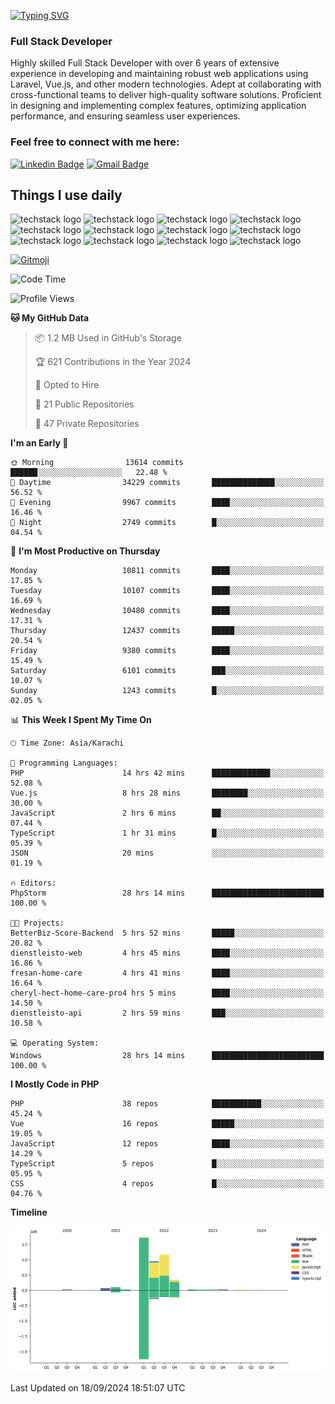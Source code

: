[![Typing SVG](https://readme-typing-svg.demolab.com?font=Permanent+Marker&size=31&pause=1000&color=00A11F&center=true&random=false&width=435&lines=Hi+%F0%9F%91%8B%2C+I'm+Waheed+Sindhani)](https://git.io/typing-svg)
### Full Stack Developer
Highly skilled Full Stack Developer with over 6 years of extensive experience in developing and maintaining robust web applications using Laravel, Vue.js, and other modern technologies. Adept at collaborating with cross-functional teams to deliver high-quality software solutions. Proficient in designing and implementing complex features, optimizing application performance, and ensuring seamless user experiences. 

### Feel free to connect with me here:

[![Linkedin Badge](https://img.shields.io/badge/-waheedsindhani-blue?style=flat-square&logo=Linkedin&logoColor=white&link=https://www.linkedin.com/in/waheed-sindhani/)](https://www.linkedin.com/in/waheed-sindhani/)
[![Gmail Badge](https://img.shields.io/badge/-waheed.eliccs@gmail.com-c14438?style=flat-square&logo=Gmail&logoColor=white&link=mailto:waheed.eliccs@gmail.com)](mailto:waheed.eliccs@gmail.com)

## Things I use daily
![techstack logo](https://readme-components.vercel.app/api?component=logo&logo=react&text=false&animation=spin&fill=000000&svgfill=2d79c7)
![techstack logo](https://readme-components.vercel.app/api?component=logo&logo=vue.js&text=false&fill=000000&svgfill=4FC08D)
![techstack logo](https://readme-components.vercel.app/api?component=logo&logo=laravel&text=false&fill=000000&svgfill=FF2D20)
![techstack logo](https://readme-components.vercel.app/api?component=logo&logo=javascript&text=false&fill=000000&svgfill=F7DF1E)
![techstack logo](https://readme-components.vercel.app/api?component=logo&logo=mysql&text=false&fill=000000&svgfill=4479A1)
![techstack logo](https://readme-components.vercel.app/api?component=logo&logo=quasar&text=false&svgfill=050A14&fill=ffffaa&animation=spin)
![techstack logo](https://readme-components.vercel.app/api?component=logo&logo=typescript&text=false&fill=000000&svgfill=3178C6)
![techstack logo](https://readme-components.vercel.app/api?component=logo&logo=node.js&text=false&fill=000000&svgfill=5FA04E)
![techstack logo](https://readme-components.vercel.app/api?component=logo&logo=tailwindcss&text=false&fill=000000&svgfill=06B6D4)
![techstack logo](https://readme-components.vercel.app/api?component=logo&logo=docker&text=false&fill=000000&svgfill=2496ED)
![techstack logo](https://readme-components.vercel.app/api?component=logo&logo=linux&text=false&fill=000000&svgfill=FCC624)
![techstack logo](https://readme-components.vercel.app/api?component=logo&logo=amazonaws&text=false&fill=000000&svgfill=232F3E)



<!--
**Sindhani/sindhani** is a ✨ _special_ ✨ repository because its `README.md` (this file) appears on your GitHub profile.

Here are some ideas to get you started:

- 🔭 I’m currently working on ...
- 🌱 I’m currently learning ...
- 👯 I’m looking to collaborate on ...
- 🤔 I’m looking for help with ...
- 💬 Ask me about ...
- 📫 How to reach me: ...
- 😄 Pronouns: ...
- ⚡ Fun fact: ...
-->
<a href="https://gitmoji.dev">
  <img
    src="https://img.shields.io/badge/gitmoji-%20😜%20😍-FFDD67.svg?style=flat-square"
    alt="Gitmoji"
  />
</a>

<!--START_SECTION:waka-->
![Code Time](http://img.shields.io/badge/Code%20Time-499%20hrs%2046%20mins-blue)

![Profile Views](http://img.shields.io/badge/Profile%20Views-0-blue)

**🐱 My GitHub Data** 

> 📦 1.2 MB Used in GitHub's Storage 
 > 
> 🏆 621 Contributions in the Year 2024
 > 
> 💼 Opted to Hire
 > 
> 📜 21 Public Repositories 
 > 
> 🔑 47 Private Repositories 
 > 
**I'm an Early 🐤** 

```text
🌞 Morning                13614 commits       ██████░░░░░░░░░░░░░░░░░░░   22.48 % 
🌆 Daytime                34229 commits       ██████████████░░░░░░░░░░░   56.52 % 
🌃 Evening                9967 commits        ████░░░░░░░░░░░░░░░░░░░░░   16.46 % 
🌙 Night                  2749 commits        █░░░░░░░░░░░░░░░░░░░░░░░░   04.54 % 
```
📅 **I'm Most Productive on Thursday** 

```text
Monday                   10811 commits       ████░░░░░░░░░░░░░░░░░░░░░   17.85 % 
Tuesday                  10107 commits       ████░░░░░░░░░░░░░░░░░░░░░   16.69 % 
Wednesday                10480 commits       ████░░░░░░░░░░░░░░░░░░░░░   17.31 % 
Thursday                 12437 commits       █████░░░░░░░░░░░░░░░░░░░░   20.54 % 
Friday                   9380 commits        ████░░░░░░░░░░░░░░░░░░░░░   15.49 % 
Saturday                 6101 commits        ███░░░░░░░░░░░░░░░░░░░░░░   10.07 % 
Sunday                   1243 commits        █░░░░░░░░░░░░░░░░░░░░░░░░   02.05 % 
```


📊 **This Week I Spent My Time On** 

```text
🕑︎ Time Zone: Asia/Karachi

💬 Programming Languages: 
PHP                      14 hrs 42 mins      █████████████░░░░░░░░░░░░   52.08 % 
Vue.js                   8 hrs 28 mins       ████████░░░░░░░░░░░░░░░░░   30.00 % 
JavaScript               2 hrs 6 mins        ██░░░░░░░░░░░░░░░░░░░░░░░   07.44 % 
TypeScript               1 hr 31 mins        █░░░░░░░░░░░░░░░░░░░░░░░░   05.39 % 
JSON                     20 mins             ░░░░░░░░░░░░░░░░░░░░░░░░░   01.19 % 

🔥 Editors: 
PhpStorm                 28 hrs 14 mins      █████████████████████████   100.00 % 

🐱‍💻 Projects: 
BetterBiz-Score-Backend  5 hrs 52 mins       █████░░░░░░░░░░░░░░░░░░░░   20.82 % 
dienstleisto-web         4 hrs 45 mins       ████░░░░░░░░░░░░░░░░░░░░░   16.86 % 
fresan-home-care         4 hrs 41 mins       ████░░░░░░░░░░░░░░░░░░░░░   16.64 % 
cheryl-hect-home-care-pro4 hrs 5 mins        ████░░░░░░░░░░░░░░░░░░░░░   14.50 % 
dienstleisto-api         2 hrs 59 mins       ███░░░░░░░░░░░░░░░░░░░░░░   10.58 % 

💻 Operating System: 
Windows                  28 hrs 14 mins      █████████████████████████   100.00 % 
```

**I Mostly Code in PHP** 

```text
PHP                      38 repos            ███████████░░░░░░░░░░░░░░   45.24 % 
Vue                      16 repos            █████░░░░░░░░░░░░░░░░░░░░   19.05 % 
JavaScript               12 repos            ████░░░░░░░░░░░░░░░░░░░░░   14.29 % 
TypeScript               5 repos             █░░░░░░░░░░░░░░░░░░░░░░░░   05.95 % 
CSS                      4 repos             █░░░░░░░░░░░░░░░░░░░░░░░░   04.76 % 
```



**Timeline**

![Lines of Code chart](https://raw.githubusercontent.com/Sindhani/Sindhani/main/assets/bar_graph.png)


 Last Updated on 18/09/2024 18:51:07 UTC
<!--END_SECTION:waka-->
